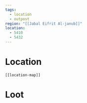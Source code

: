 ```yaml
---
tags:
  - location
  - outpost
region: "[[Jabal Eifrit Al-janub]]"
location:
  - 5410
  - 5432
---
```

# Location
```meta-bind-embed
[[location-map]]
```
# Loot

